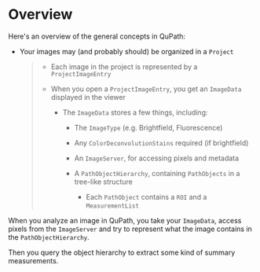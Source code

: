 # Overview

Here's an overview of the general concepts in QuPath:

- Your images may (and probably should) be organized in a `Project`

  > - Each image in the project is represented by a `ProjectImageEntry`
  >
  > - When you open a `ProjectImageEntry`, you get an `ImageData` displayed in the viewer
  >
  >   - The `ImageData` stores a few things, including:
  >
  >     - The `ImageType` (e.g. Brightfield, Fluorescence)
  >
  >     - Any `ColorDeconvolutionStains` required (if brightfield)
  >
  >     - An `ImageServer`, for accessing pixels and metadata
  >
  >     - A `PathObjectHierarchy`, containing `PathObjects` in a tree-like structure
  >
  >       - Each `PathObject` contains a `ROI` and a `MeasurementList`

When you analyze an image in QuPath, you take your `ImageData`, access pixels from the `ImageServer` and try to represent what the image contains in the `PathObjectHierarchy`.

Then you query the object hierarchy to extract some kind of summary measurements.

